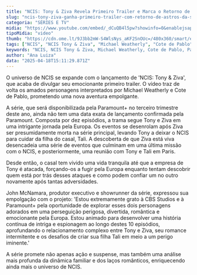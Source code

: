 ```yaml
---
title: "NCIS: Tony & Ziva Revela Primeiro Trailer e Marca o Retorno de Estrelas da Série Original"
slug: "ncis-tony-ziva-ganha-primeiro-trailer-com-retorno-de-astros-da-srie-original"
categoria: "SÉRIES E TV"
midia: "https://www.youtube.com/embed/_dCuQB4l5pw?showinfo=0&enablejsapi=1"
tipoMidia: "video"
thumb: "https://cdn.ome.lt/9J3bb2mW-S4WlsNys_aKF2SnOUc=/480x360/smart/extras/conteudos/omelete_THUMB_-_2025-04-18T114610.451.png"
tags: ["NCIS", "NCIS Tony & Ziva", "Michael Weatherly", "Cote de Pablo", "Paramount+", "série derivada NCIS", "trailer NCIS Tony & Ziva"]
keywords: "NCIS, NCIS Tony & Ziva, Michael Weatherly, Cote de Pablo, Paramount+, série derivada NCIS, trailer NCIS Tony & Ziva"
author: "Ana Luiza"
data: "2025-04-18T15:11:29.871Z"
---
```


O universo de NCIS se expande com o lançamento de 'NCIS: Tony & Ziva', que acaba de divulgar seu emocionante primeiro trailer. O vídeo traz de volta os amados personagens interpretados por Michael Weatherly e Cote de Pablo, prometendo uma nova aventura empolgante.

A série, que será disponibilizada pela Paramount+ no terceiro trimestre deste ano, ainda não tem uma data exata de lançamento confirmada pela Paramount. Composta por dez episódios, a trama segue Tony e Ziva em uma intrigante jornada pela Europa. Os eventos se desenrolam após Ziva ser presumidamente morta na série principal, levando Tony a deixar o NCIS para cuidar da filha do casal, Tali. A descoberta de que Ziva está viva desencadeia uma série de eventos que culminam em uma última missão com o NCIS, e posteriormente, uma reunião com Tony e Tali em Paris.

Desde então, o casal tem vivido uma vida tranquila até que a empresa de Tony é atacada, forçando-os a fugir pela Europa enquanto tentam descobrir quem está por trás desses ataques e como podem confiar um no outro novamente após tantas adversidades.

John McNamara, produtor executivo e showrunner da série, expressou sua empolgação com o projeto: 'Estou extremamente grato à CBS Studios e à Paramount+ pela oportunidade de explorar esses dois personagens adorados em uma perseguição perigosa, divertida, romântica e emocionante pela Europa. Estou animado para desenvolver uma história contínua de intriga e espionagem ao longo destes 10 episódios, aprofundando o relacionamento complexo entre Tony e Ziva, seu romance intermitente e os desafios de criar sua filha Tali em meio a um perigo iminente.'

A série promete não apenas ação e suspense, mas também uma análise mais profunda da dinâmica familiar e dos laços românticos, enriquecendo ainda mais o universo de NCIS.